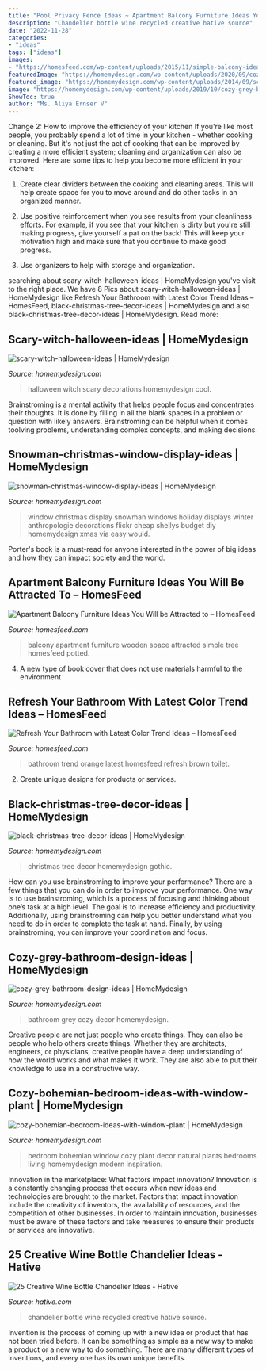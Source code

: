 ```yaml
---
title: "Pool Privacy Fence Ideas ~ Apartment Balcony Furniture Ideas You Will Be Attracted To – Homesfeed"
description: "Chandelier bottle wine recycled creative hative source"
date: "2022-11-28"
categories:
- "ideas"
tags: ["ideas"]
images:
- "https://homesfeed.com/wp-content/uploads/2015/11/simple-balcony-ideas-with-space-saving-apartment-balcony-furniture-and-modern-roking-chair-plus-potted-tree-and-small-potted-grenery-and-wooden-floor-and-metal-fence.jpeg"
featuredImage: "https://homemydesign.com/wp-content/uploads/2020/09/cozy-bohemian-bedroom-ideas-with-window-plant.jpg"
featured_image: "https://homemydesign.com/wp-content/uploads/2014/09/scary-witch-halloween-ideas.jpg"
image: "https://homemydesign.com/wp-content/uploads/2019/10/cozy-grey-bathroom-design-ideas.jpg"
ShowToc: true
author: "Ms. Aliya Ernser V"
---
```



Change 2: How to improve the efficiency of your kitchen
If you're like most people, you probably spend a lot of time in your kitchen - whether cooking or cleaning. But it's not just the act of cooking that can be improved by creating a more efficient system; cleaning and organization can also be improved. Here are some tips to help you become more efficient in your kitchen:
1. Create clear dividers between the cooking and cleaning areas. This will help create space for you to move around and do other tasks in an organized manner.

2. Use positive reinforcement when you see results from your cleanliness efforts. For example, if you see that your kitchen is dirty but you're still making progress, give yourself a pat on the back! This will keep your motivation high and make sure that you continue to make good progress.

3. Use organizers to help with storage and organization.

	

		
searching about scary-witch-halloween-ideas | HomeMydesign you've visit to the right place. We have 8 Pics about scary-witch-halloween-ideas | HomeMydesign like Refresh Your Bathroom with Latest Color Trend Ideas – HomesFeed, black-christmas-tree-decor-ideas | HomeMydesign and also black-christmas-tree-decor-ideas | HomeMydesign. Read more:
		
    
## Scary-witch-halloween-ideas | HomeMydesign

<img loading=lazy src="https://homemydesign.com/wp-content/uploads/2014/09/scary-witch-halloween-ideas.jpg" onerror="this.onerror=null;this.src='https://tse4.mm.bing.net/th?id=OIP.8evDhqxCN08RXIFqNuSIzAHaJ4&amp;pid=15.1';" alt="scary-witch-halloween-ideas | HomeMydesign">

_Source: homemydesign.com_

>halloween witch scary decorations homemydesign cool. 

	

Brainstroming is a mental activity that helps people focus and concentrates their thoughts. It is done by filling in all the blank spaces in a problem or question with likely answers. Brainstroming can be helpful when it comes toolving problems, understanding complex concepts, and making decisions.

    
## Snowman-christmas-window-display-ideas | HomeMydesign

<img loading=lazy src="https://homemydesign.com/wp-content/uploads/2019/12/snowman-christmas-window-display-ideas.jpg" onerror="this.onerror=null;this.src='https://tse1.mm.bing.net/th?id=OIP.rLQyXnw1bF8BJeT3tK8E-AHaJ4&amp;pid=15.1';" alt="snowman-christmas-window-display-ideas | HomeMydesign">

_Source: homemydesign.com_

>window christmas display snowman windows holiday displays winter anthropologie decorations flickr cheap shellys budget diy homemydesign xmas via easy would. 

	

Porter's book is a must-read for anyone interested in the power of big ideas and how they can impact society and the world.

    
## Apartment Balcony Furniture Ideas You Will Be Attracted To – HomesFeed

<img loading=lazy src="https://homesfeed.com/wp-content/uploads/2015/11/simple-balcony-ideas-with-space-saving-apartment-balcony-furniture-and-modern-roking-chair-plus-potted-tree-and-small-potted-grenery-and-wooden-floor-and-metal-fence.jpeg" onerror="this.onerror=null;this.src='https://tse3.mm.bing.net/th?id=OIP.eo5Stm60o-eHjuBhl94_hwHaLH&amp;pid=15.1';" alt="Apartment Balcony Furniture Ideas You Will be Attracted to – HomesFeed">

_Source: homesfeed.com_

>balcony apartment furniture wooden space attracted simple tree homesfeed potted. 

	

4. A new type of book cover that does not use materials harmful to the environment 

    
## Refresh Your Bathroom With Latest Color Trend Ideas – HomesFeed

<img loading=lazy src="https://homesfeed.com/wp-content/uploads/2015/12/gorgeous-orange-bathroom-color-trend-idea-with-white-toilet-seat-and-brown-towel-rack-and-tile-flooring.jpg" onerror="this.onerror=null;this.src='https://tse4.mm.bing.net/th?id=OIP.4P805aH_tuVSlcTP6rbqSgHaLE&amp;pid=15.1';" alt="Refresh Your Bathroom with Latest Color Trend Ideas – HomesFeed">

_Source: homesfeed.com_

>bathroom trend orange latest homesfeed refresh brown toilet. 

	

2. Create unique designs for products or services.

    
## Black-christmas-tree-decor-ideas | HomeMydesign

<img loading=lazy src="https://homemydesign.com/wp-content/uploads/2016/11/black-christmas-tree-decor-ideas.jpg" onerror="this.onerror=null;this.src='https://tse1.mm.bing.net/th?id=OIP.PV4TFXug1fL0w3KHKeKXHAHaPP&amp;pid=15.1';" alt="black-christmas-tree-decor-ideas | HomeMydesign">

_Source: homemydesign.com_

>christmas tree decor homemydesign gothic. 

	

How can you use brainstroming to improve your performance?
There are a few things that you can do in order to improve your performance. One way is to use brainstroming, which is a process of focusing and thinking about one’s task at a high level. The goal is to increase efficiency and productivity. Additionally, using brainstroming can help you better understand what you need to do in order to complete the task at hand. Finally, by using brainstroming, you can improve your coordination and focus.

    
## Cozy-grey-bathroom-design-ideas | HomeMydesign

<img loading=lazy src="https://homemydesign.com/wp-content/uploads/2019/10/cozy-grey-bathroom-design-ideas.jpg" onerror="this.onerror=null;this.src='https://tse3.mm.bing.net/th?id=OIP.KSWVINzlZSqwQDKIyw-q8QHaLP&amp;pid=15.1';" alt="cozy-grey-bathroom-design-ideas | HomeMydesign">

_Source: homemydesign.com_

>bathroom grey cozy decor homemydesign. 

	

Creative people are not just people who create things. They can also be people who help others create things. Whether they are architects, engineers, or physicians, creative people have a deep understanding of how the world works and what makes it work. They are also able to put their knowledge to use in a constructive way.

    
## Cozy-bohemian-bedroom-ideas-with-window-plant | HomeMydesign

<img loading=lazy src="https://homemydesign.com/wp-content/uploads/2020/09/cozy-bohemian-bedroom-ideas-with-window-plant.jpg" onerror="this.onerror=null;this.src='https://tse4.mm.bing.net/th?id=OIP.9342OwIdSQDehKnFujgWBQHaLH&amp;pid=15.1';" alt="cozy-bohemian-bedroom-ideas-with-window-plant | HomeMydesign">

_Source: homemydesign.com_

>bedroom bohemian window cozy plant decor natural plants bedrooms living homemydesign modern inspiration. 

	

Innovation in the marketplace: What factors impact innovation?
Innovation is a constantly changing process that occurs when new ideas and technologies are brought to the market. Factors that impact innovation include the creativity of inventors, the availability of resources, and the competition of other businesses. In order to maintain innovation, businesses must be aware of these factors and take measures to ensure their products or services are innovative.

    
## 25 Creative Wine Bottle Chandelier Ideas - Hative

<img loading=lazy src="https://hative.com/wp-content/uploads/2014/03/wine-bottle-chandeliers/5-homemade-recycled-chandelier.jpg" onerror="this.onerror=null;this.src='https://tse2.mm.bing.net/th?id=OIP.7y-GC5s7t9jO_ELjTRTEpwHaJW&amp;pid=15.1';" alt="25 Creative Wine Bottle Chandelier Ideas - Hative">

_Source: hative.com_

>chandelier bottle wine recycled creative hative source. 

	

Invention is the process of coming up with a new idea or product that has not been tried before. It can be something as simple as a new way to make a product or a new way to do something. There are many different types of inventions, and every one has its own unique benefits.

